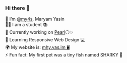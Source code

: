 ### Hi there 👋 </br>

<!--
**my4s/my4s** is a ✨ _special_ ✨ repository because its `README.md` (this file) appears on your GitHub profile.
-->
🍜 I’m <a href="https://github.com/my4s">@my4s</a>, Maryam Yasin </br>
✍🏻 I am a student 📚 </br>
🔭 Currently working on <a href="https://github.com/my4s/Pearl/">Pearl</a>⚪✨ </br>
🌱 Learning Responsive Web Design 💻</br>
🌍 My website is: <a href="https://mhy.yas.im/">mhy.yas.im 🖥</a> </br>
⚡ Fun fact: My first pet was a tiny fish named SHARKY 🦈 </br>
